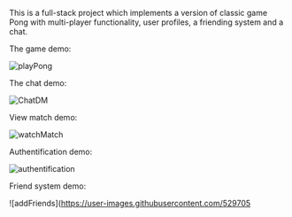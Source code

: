 This is a full-stack project which implements a version of classic game Pong with multi-player functionality, user profiles, a friending system and a chat.

The game demo:

![playPong](https://user-images.githubusercontent.com/52970539/195324892-d14bd2a4-184f-4be3-8b9f-01ca686ebac4.gif)

The chat demo:

![ChatDM](https://user-images.githubusercontent.com/52970539/195324881-39b14502-a42d-4074-889e-7e2b85984ea1.gif)

View match demo:

![watchMatch](https://user-images.githubusercontent.com/52970539/195324906-c45cc093-ae55-425b-aeab-dda3b799eceb.gif)

Authentification demo:

![authentification](https://user-images.githubusercontent.com/52970539/195324913-f51ecee0-c3be-4045-9741-f923ea0965dd.gif)

Friend system demo:

![addFriends](https://user-images.githubusercontent.com/529705

